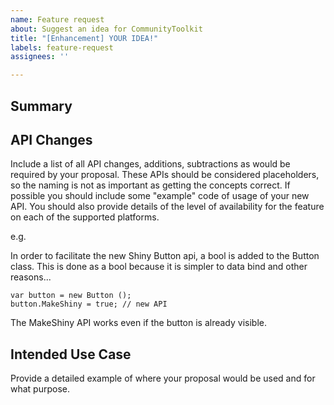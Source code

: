 ```yaml
---
name: Feature request
about: Suggest an idea for CommunityToolkit
title: "[Enhancement] YOUR IDEA!"
labels: feature-request 
assignees: ''

---
```


## Summary

<!-- Please provide a brief summary of your proposal. Two to three sentences are best here. -->

## API Changes

Include a list of all API changes, additions, subtractions as would be required by your proposal. These APIs should be considered placeholders, so the naming is not as important as getting the concepts correct. If possible you should include some "example" code of usage of your new API.  You should also provide details of the level of availability for the feature on each of the supported platforms.

e.g.

In order to facilitate the new Shiny Button api, a bool is added to the Button class. This is done as a bool because it is simpler to data bind and other reasons...

    var button = new Button ();
    button.MakeShiny = true; // new API

The MakeShiny API works even if the button is already visible.

## Intended Use Case
Provide a detailed example of where your proposal would be used and for what purpose.
